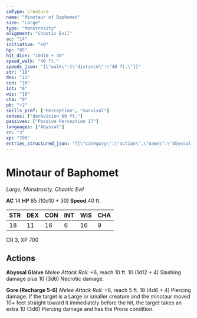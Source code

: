```yaml
---
smType: creature
name: "Minotaur of Baphomet"
size: "Large"
type: "Monstrosity"
alignment: "Chaotic Evil"
ac: "14"
initiative: "+0"
hp: "85"
hit_dice: "10d10 + 30"
speed_walk: "40 ft."
speeds_json: "{\"walk\":{\"distance\":\"40 ft.\"}}"
str: "18"
dex: "11"
con: "16"
int: "6"
wis: "16"
cha: "9"
pb: "+2"
skills_prof: ["Perception", "Survival"]
senses: ["darkvision 60 ft."]
passives: ["Passive Perception 17"]
languages: ["Abyssal"]
cr: "3"
xp: "700"
entries_structured_json: "[{\"category\":\"action\",\"name\":\"Abyssal Glaive\",\"text\":\"*Melee Attack Roll:* +6, reach 10 ft. 10 (1d12 + 4) Slashing damage plus 10 (3d6) Necrotic damage.\",\"kind\":\"Melee Attack Roll\",\"to_hit\":\"+6\",\"range\":\"10 ft\",\"damage\":\"10 (1d12 + 4) Slashing\"},{\"category\":\"action\",\"name\":\"Gore\",\"recharge\":\"Recharge 5-6\",\"text\":\"*Melee Attack Roll:* +6, reach 5 ft. 18 (4d6 + 4) Piercing damage. If the target is a Large or smaller creature and the minotaur moved 10+ feet straight toward it immediately before the hit, the target takes an extra 10 (3d6) Piercing damage and has the Prone condition.\",\"kind\":\"Melee Attack Roll\",\"to_hit\":\"+6\",\"range\":\"5 ft\",\"damage\":\"18 (4d6 + 4) Piercing\"}]"
---
```


# Minotaur of Baphomet
*Large, Monstrosity, Chaotic Evil*

**AC** 14
**HP** 85 (10d10 + 30)
**Speed** 40 ft.

| STR | DEX | CON | INT | WIS | CHA |
| --- | --- | --- | --- | --- | --- |
| 18 | 11 | 16 | 6 | 16 | 9 |

CR 3, XP 700

## Actions

**Abyssal Glaive**
*Melee Attack Roll:* +6, reach 10 ft. 10 (1d12 + 4) Slashing damage plus 10 (3d6) Necrotic damage.

**Gore (Recharge 5-6)**
*Melee Attack Roll:* +6, reach 5 ft. 18 (4d6 + 4) Piercing damage. If the target is a Large or smaller creature and the minotaur moved 10+ feet straight toward it immediately before the hit, the target takes an extra 10 (3d6) Piercing damage and has the Prone condition.
